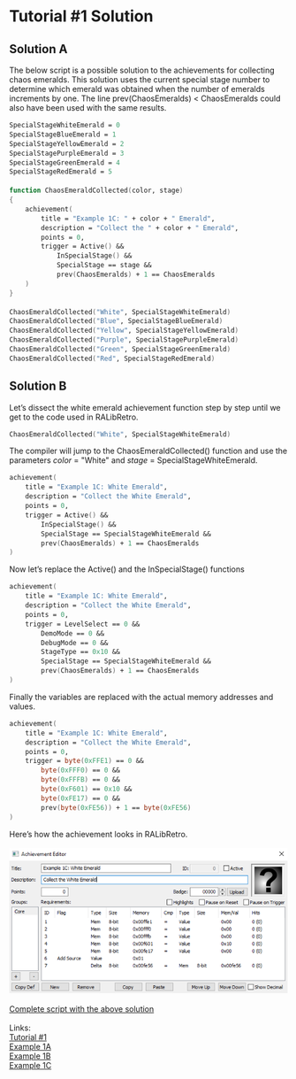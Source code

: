 # Tutorial #1 Solution
## Solution A
The below script is a possible solution to the achievements for collecting chaos emeralds. This solution uses the current special stage number to determine which emerald was obtained when the number of emeralds increments by one.  The line prev(ChaosEmeralds) < ChaosEmeralds could also have been used with the same results.
```fsharp
SpecialStageWhiteEmerald = 0
SpecialStageBlueEmerald = 1
SpecialStageYellowEmerald = 2
SpecialStagePurpleEmerald = 3
SpecialStageGreenEmerald = 4
SpecialStageRedEmerald = 5

function ChaosEmeraldCollected(color, stage)
{
    achievement(
        title = "Example 1C: " + color + " Emerald",
        description = "Collect the " + color + " Emerald",
        points = 0,
        trigger = Active() && 
            InSpecialStage() &&
            SpecialStage == stage &&
            prev(ChaosEmeralds) + 1 == ChaosEmeralds
    )
}

ChaosEmeraldCollected("White", SpecialStageWhiteEmerald)
ChaosEmeraldCollected("Blue", SpecialStageBlueEmerald)
ChaosEmeraldCollected("Yellow", SpecialStageYellowEmerald)
ChaosEmeraldCollected("Purple", SpecialStagePurpleEmerald)
ChaosEmeraldCollected("Green", SpecialStageGreenEmerald)
ChaosEmeraldCollected("Red", SpecialStageRedEmerald)
```
## Solution B
Let’s dissect the white emerald achievement function step by step until we get to the code used in RALibRetro.
```fsharp
ChaosEmeraldCollected("White", SpecialStageWhiteEmerald)
```
The compiler will jump to the ChaosEmeraldCollected() function and use the parameters *color* = "White" and *stage* = SpecialStageWhiteEmerald.
```fsharp
achievement(
    title = "Example 1C: White Emerald",
    description = "Collect the White Emerald",
    points = 0,
    trigger = Active() && 
        InSpecialStage() &&
        SpecialStage == SpecialStageWhiteEmerald &&
        prev(ChaosEmeralds) + 1 == ChaosEmeralds
)
```
Now let’s replace the Active() and the InSpecialStage() functions
```fsharp
achievement(
    title = "Example 1C: White Emerald",
    description = "Collect the White Emerald",
    points = 0,
    trigger = LevelSelect == 0 &&
        DemoMode == 0 &&
        DebugMode == 0 &&
        StageType == 0x10 &&
        SpecialStage == SpecialStageWhiteEmerald &&
        prev(ChaosEmeralds) + 1 == ChaosEmeralds
)
```
Finally the variables are replaced with the actual memory addresses and values.
```fsharp
achievement(
    title = "Example 1C: White Emerald",
    description = "Collect the White Emerald",
    points = 0,
    trigger = byte(0xFFE1) == 0 &&
        byte(0xFFF0) == 0 &&
        byte(0xFFFB) == 0 &&
        byte(0xF601) == 0x10 &&
        byte(0xFE17) == 0 &&
        prev(byte(0xFE56)) + 1 == byte(0xFE56)
)
```
Here’s how the achievement looks in RALibRetro.\
\
![Example 1C Logic](Example_1C.PNG)\
\
[Complete script with the above solution](Example_01_Sonic_the_Hedgehog_Solution.rascript)\
\
Links:\
[Tutorial #1](../readme.md)\
[Example 1A](../Example_1A.md)\
[Example 1B](../Example_1B.md)\
[Example 1C](../Example_1C.md)
